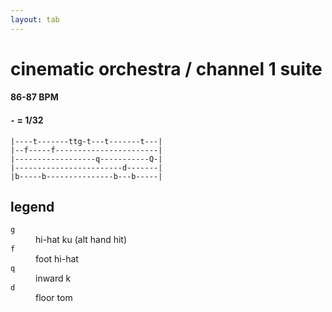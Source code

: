 ```yaml
---
layout: tab
---
```


# cinematic orchestra / channel 1 suite

#### 86-87 BPM
#### `-` = 1/32

```
|----t-------ttg-t---t-------t---|
|--f-----f-----------------------|
|------------------q-----------Q-|
|------------------------d-------|
|b-----b---------------b---b-----|
```

## legend

<dl>
    <dt><code>g</code></dt><dd>hi-hat ku (alt hand hit)</dd>
    <dt><code>f</code></dt><dd>foot hi-hat</dd>
    <dt><code>q</code></dt><dd>inward k</dd>
    <dt><code>d</code></dt><dd>floor tom</dd>
</dl>
